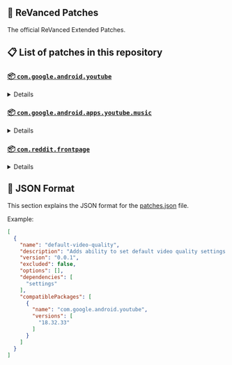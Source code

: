 ## 🧩 ReVanced Patches

The official ReVanced Extended Patches.

## 📋 List of patches in this repository

### [📦 `com.google.android.youtube`](https://play.google.com/store/apps/details?id=com.google.android.youtube)
<details>

| 💊 Patch | 📜 Description | 🏹 Target Version |
|:--------:|:--------------:|:-----------------:|
| `add-splash-animation` | Adds splash animation, which was removed in YT v18.19.36+. This patch cannot be used with 'custom-branding-icon' patch | 18.32.33 |
| `bypass-ambient-mode-restrictions` | Bypass ambient mode restrictions in battery saver mode. | 18.32.33 |
| `change-homepage` | Change home page to subscription feed. | 18.32.33 |
| `custom-branding-youtube-name` | Rename the YouTube app to the name specified in options.json. | 18.32.33 |
| `custom-branding-icon-mmt` | Changes the YouTube launcher icon to MMT. | 18.32.33 |
| `custom-branding-icon-revancify-blue` | Changes the YouTube launcher icon to Revancify Blue. | 18.32.33 |
| `custom-branding-icon-revancify-red` | Changes the YouTube launcher icon to Revancify Red. | 18.32.33 |
| `custom-double-tap-length` | Add 'double-tap to seek' value. | 18.32.33 |
| `custom-package-name` | Specifies the package name for YouTube and YT Music in the MicroG build. | all |
| `custom-playback-speed` | Adds more playback speed options. | 18.32.33 |
| `custom-seekbar-color` | Change seekbar color in video player and video thumbnails. | 18.32.33 |
| `default-playback-speed` | Adds ability to set default playback speed settings. | 18.32.33 |
| `default-video-quality` | Adds ability to set default video quality settings. | 18.32.33 |
| `disable-quic-protocol` | Disable CronetEngine's QUIC protocol. | 18.32.33 |
| `disable-shorts-on-startup` | Disables playing YouTube Shorts when launching YouTube. | 18.32.33 |
| `disable-auto-captions` | Disables forced auto captions. | 18.32.33 |
| `disable-haptic-feedback` | Disable haptic feedback when swiping. | 18.32.33 |
| `disable-hdr-video` | Disable HDR video. | 18.32.33 |
| `disable-landscape-mode` | Disable landscape mode when entering fullscreen. | 18.32.33 |
| `disable-pip-notification` | Disable pip notification when you first launch pip mode. | 18.32.33 |
| `enable-compact-controls-overlay` | Enables compact control overlay. | 18.32.33 |
| `enable-debug-logging` | Adds debugging options. | 18.32.33 |
| `enable-external-browser` | Open url outside the app in an external browser. | 18.32.33 |
| `enable-minimized-playback` | Enables minimized and background playback. | 18.32.33 |
| `enable-new-comment-popup-panels` | Enables a new type of comment popup panel in the shorts player. | 18.32.33 |
| `enable-new-splash-animation` | Enables a new type of splash animation. | 18.32.33 |
| `enable-new-thumbnail-preview` | Enables a new type of thumbnail preview. | 18.32.33 |
| `enable-old-quality-layout` | Enables the original quality flyout menu. | 18.32.33 |
| `enable-open-links-directly` | Skips over redirection URLs to external links. | 18.32.33 |
| `enable-seekbar-tapping` | Enables tap-to-seek on the seekbar of the video player. | 18.32.33 |
| `enable-tablet-mini-player` | Enables the tablet mini player layout. | 18.32.33 |
| `enable-tablet-navigation-bar` | Enables the tablet navigation bar. | 18.32.33 |
| `enable-time-stamps-speed` | Add the current playback speed in brackets next to the current time. | 18.32.33 |
| `enable-wide-search-bar` | Replaces the search icon with a wide search bar. This will hide the YouTube logo when active. | 18.32.33 |
| `force-opus-codec` | Forces the OPUS codec for audios. | 18.32.33 |
| `force-vp9-codec` | Forces the VP9 codec for videos. | 18.32.33 |
| `force-hide-player-button-background` | Force hides the background from the video player buttons. | 18.32.33 |
| `force-premium-heading` | Forces premium heading on the homepage. | 18.32.33 |
| `header-switch` | Add switch to change header. | 18.32.33 |
| `hide-account-menu` | Hide account menu elements. | 18.32.33 |
| `hide-auto-player-popup-panels` | Hide automatic popup panels (playlist or live chat) on video player. | 18.32.33 |
| `hide-autoplay-button` | Hides the autoplay button in the video player. | 18.32.33 |
| `hide-autoplay-preview` | Hides the autoplay preview container in the fullscreen. | 18.32.33 |
| `hide-button-container` | Adds the options to hide action buttons under a video. | 18.32.33 |
| `hide-captions-button` | Hides the captions button in the video player. | 18.32.33 |
| `hide-cast-button` | Hides the cast button in the video player. | 18.32.33 |
| `hide-category-bar` | Hides the category bar in video feeds. | 18.32.33 |
| `hide-channel-avatar-section` | Hides the channel avatar section of the subscription feed. | 18.32.33 |
| `hide-channel-watermark` | Hides creator's watermarks on videos. | 18.32.33 |
| `hide-collapse-button` | Hides the collapse button in the video player. | 18.32.33 |
| `hide-comment-component` | Hides components related to comments. | 18.32.33 |
| `hide-crowdfunding-box` | Hides the crowdfunding box between the player and video description. | 18.32.33 |
| `hide-description-components` | Hides description components. | 18.32.33 |
| `hide-double-tap-overlay-filter` | Hides the double tap dark filter layer. | 18.32.33 |
| `hide-end-screen-cards` | Hides the suggested video cards at the end of a video in fullscreen. | 18.32.33 |
| `hide-end-screen-overlay` | Hide end screen overlay on swipe controls. | 18.32.33 |
| `hide-feed-flyout-panel` | Hides feed flyout panel components. | 18.32.33 |
| `hide-filmstrip-overlay` | Hide filmstrip overlay on swipe controls. | 18.32.33 |
| `hide-floating-microphone` | Hides the floating microphone button which appears in search. | 18.32.33 |
| `hide-fullscreen-panels` | Hides video description and comments panel in fullscreen view. | 18.32.33 |
| `hide-general-ads` | Hides general ads. | 18.32.33 |
| `hide-handle` | Hides the handle in the account switcher. | 18.32.33 |
| `hide-info-cards` | Hides info-cards in videos. | 18.32.33 |
| `hide-latest-videos-button` | Hides latest videos button in home feed. | 18.32.33 |
| `hide-layout-components` | Hides general layout components. | 18.32.33 |
| `hide-load-more-button` | Hides the button under videos that loads similar videos. | 18.32.33 |
| `hide-mix-playlists` | Hides mix playlists from home feed and video player. | 18.32.33 |
| `hide-music-button` | Hides the YouTube Music button in the video player. | 18.32.33 |
| `hide-navigation-buttons` | Adds options to hide or change navigation buttons. | 18.32.33 |
| `hide-navigation-label` | Hide navigation bar labels. | 18.32.33 |
| `hide-player-button-background` | Hide player button background. | 18.32.33 |
| `hide-player-flyout-panel` | Hides player flyout panel components. | 18.32.33 |
| `hide-player-overlay-filter` | Hides the dark filter layer from the player's background. | 18.32.33 |
| `hide-previous-next-button` | Hides the previous and next button in the player controller. | 18.32.33 |
| `hide-quick-actions` | Adds the options to hide quick actions components in the fullscreen. | 18.32.33 |
| `hide-seek-message` | Hides the 'Slide left or right to seek' message container. | 18.32.33 |
| `hide-seekbar` | Hides the seekbar in video player and video thumbnails. | 18.32.33 |
| `hide-shorts-components` | Hides other Shorts components. | 18.32.33 |
| `hide-snack-bar` | Hides the snack bar action popup. | 18.32.33 |
| `hide-speed-overlay` | Hide speed overlay in player. | 18.32.33 |
| `hide-suggested-actions` | Hide the suggested actions bar inside the player. | 18.32.33 |
| `hide-suggested-video-overlay` | Hide the suggested video overlay to play next. | 18.32.33 |
| `hide-suggestions-shelf` | Hides the suggestions shelf. | 18.32.33 |
| `hide-time-stamp` | Hides timestamp in video player. | 18.32.33 |
| `hide-tooltip-content` | Hides the tooltip box that appears on first install. | 18.32.33 |
| `hide-trending-searches` | Hide trending searches in the search bar. | 18.32.33 |
| `hide-video-ads` | Hides ads in the video player. | 18.32.33 |
| `language-switch` | Add language switch toggle. | 18.32.33 |
| `layout-switch` | Tricks the dpi to use some tablet/phone layouts. | 18.32.33 |
| `materialyou` | Enables MaterialYou theme for Android 12+ | 18.32.33 |
| `microg-support` | Allows ReVanced to run without root and under a different package name with MicroG. | 18.32.33 |
| `optimize-resource` | Removes duplicate resources from YouTube. | 18.32.33 |
| `overlay-buttons` | Add overlay buttons to the player. | 18.32.33 |
| `return-youtube-dislike` | Shows the dislike count of videos using the Return YouTube Dislike API. | 18.32.33 |
| `settings` | Applies mandatory patches to implement ReVanced settings into the application. | 18.32.33 |
| `sponsorblock` | Integrates SponsorBlock which allows skipping video segments such as sponsored content. | 18.32.33 |
| `spoof-app-version` | Tricks YouTube into thinking, you are running an older version of the app. One of the side effects also includes restoring the old UI. | 18.32.33 |
| `spoof-player-parameters` | Spoofs player parameters to prevent playback issues. | 18.32.33 |
| `swipe-controls` | Adds volume and brightness swipe controls. | 18.32.33 |
| `theme` | Change the app's theme to the values specified in options.json. | 18.32.33 |
| `translations` | Add Crowdin translations for YouTube. | 18.32.33 |
</details>

### [📦 `com.google.android.apps.youtube.music`](https://play.google.com/store/apps/details?id=com.google.android.apps.youtube.music)
<details>

| 💊 Patch | 📜 Description | 🏹 Target Version |
|:--------:|:--------------:|:-----------------:|
| `amoled` | Applies pure black theme in flyout panels. | all |
| `background-play` | Enables playing music in the background. | all |
| `bitrate-default-value` | Set the audio quality to "Always High" when you first install the app. | all |
| `certificate-spoof` | Spoofs the YouTube Music certificate for Android Auto. | all |
| `custom-branding-music-name` | Rename the YouTube Music app to the name specified in options.json. | all |
| `custom-branding-icon-mmt` | Changes the YouTube Music launcher icon to MMT. | all |
| `custom-branding-icon-revancify-blue` | Changes the YouTube Music launcher icon to Revancify Blue. | all |
| `custom-branding-icon-revancify-red` | Changes the YouTube Music launcher icon to Revancify Red. | all |
| `custom-package-name` | Specifies the package name for YouTube and YT Music in the MicroG build. | all |
| `disable-auto-captions` | Disables forced auto captions. | all |
| `enable-black-navigation-bar` | Sets the navigation bar color to black. | all |
| `enable-color-match-player` | Matches the color of the mini player and the fullscreen player. | all |
| `enable-compact-dialog` | Enable compact dialog on phone. | all |
| `enable-custom-filter` | Enables custom filter to hide layout components. | all |
| `enable-debug-logging` | Adds debugging options. | all |
| `enable-force-minimized-player` | Permanently keep player minimized even if another track is played. | all |
| `enable-force-shuffle` | Enable force shuffle even if another track is played. | all |
| `enable-landscape-mode` | Enables entry into landscape mode by screen rotation on the phone. | all |
| `enable-minimized-playback` | Enables minimized playback on Kids music. | all |
| `enable-new-layout` | Enable new player layouts. (YT Music v5.47.51+) | all |
| `enable-old-style-miniplayer` | Return the miniplayers to old style. (for YT Music v5.55.53+) | all |
| `enable-opus-codec` | Enable opus codec when playing audio. | all |
| `enable-sleep-timer` | Add sleep timer to flyout menu. | all |
| `enable-zen-mode` | Adds a grey tint to the video player to reduce eye strain. | all |
| `exclusive-audio-playback` | Enables the option to play music without video. | all |
| `hide-button-shelf` | Hides the button shelf from homepage and explorer. | all |
| `hide-carousel-shelf` | Hides the carousel shelf from homepage and explorer. | all |
| `hide-cast-button` | Hides the cast button in the video player and header. | all |
| `hide-category-bar` | Hides the music category bar at the top of the homepage. | all |
| `hide-channel-guidelines` | Hides channel guidelines at the top of comments. | all |
| `hide-get-premium` | Hides "Get Premium" label from the account menu. | all |
| `hide-music-ads` | Hides ads before playing a music. | all |
| `hide-navigation-label` | Hide navigation bar labels. | all |
| `hide-new-playlist-button` | Hide the "New playlist" button in the library. | all |
| `hide-playlist-card` | Hides the playlist card from homepage. | all |
| `hide-taste-builder` | Hides the "Tell us which artists you like" card from homepage. | all |
| `hide-upgrade-button` | Hides upgrade button from navigation bar and hide upgrade banner from homepage. | all |
| `microg-support` | Allows ReVanced Music to run without root and under a different package name with MicroG. | all |
| `optimize-resource` | Remove unnecessary resources. | all |
| `remember-video-quality` | Save the video quality value whenever you change the video quality. | all |
| `settings` | Adds settings for ReVanced to YouTube Music. | all |
| `share-button-hook` | Replace share button with external download button. | all |
| `spoof-app-version` | Spoof the YouTube Music client version. | all |
| `translations` | Add Crowdin translations for YouTube Music. | all |
</details>

### [📦 `com.reddit.frontpage`](https://play.google.com/store/apps/details?id=com.reddit.frontpage)
<details>

| 💊 Patch | 📜 Description | 🏹 Target Version |
|:--------:|:--------------:|:-----------------:|
| `disable-screenshot-popup` | Disables the popup that shows up when taking a screenshot. | all |
| `hide-ads` | Hides ads from the Reddit. | all |
| `hide-navigation-buttons` | Hide buttons at navigation bar. | all |
| `hide-place-button` | Hide r/place button in toolbar. | all |
| `open-links-directly` | Skips over redirection URLs to external links. | all |
| `open-links-externally` | Open links outside of the app directly in your browser. | all |
| `premium-icon` | Unlocks premium icons. | all |
| `reddit-settings` | Adds ReVanced settings to Reddit. | all |
| `sanitize-sharing-links` | Removes (tracking) query parameters from the URLs when sharing links. | all |
</details>



## 📝 JSON Format

This section explains the JSON format for the [patches.json](patches.json) file.

Example:

```json
[
  {
    "name": "default-video-quality",
    "description": "Adds ability to set default video quality settings.",
    "version": "0.0.1",
    "excluded": false,
    "options": [],
    "dependencies": [
      "settings"
    ],
    "compatiblePackages": [
      {
        "name": "com.google.android.youtube",
        "versions": [
          "18.32.33"
        ]
      }
    ]
  }
]
```
